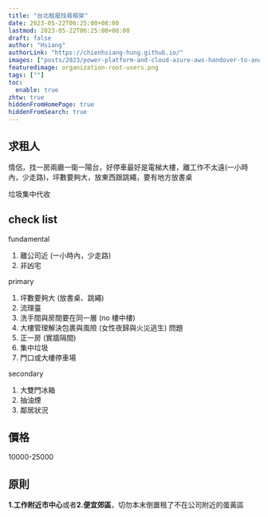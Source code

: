 ```yaml
---
title: "台北租屋找尋框架"
date: 2023-05-22T06:25:00+08:00
lastmod: 2023-05-22T06:25:00+08:00
draft: false
author: "Hsiang"
authorLink: "https://chienhsiang-hung.github.io/"
images: ["posts/2023/power-platform-and-cloud-azure-aws-handover-to-another-employee/organization-root-users.png"]
featuredimage: organization-root-users.png
tags: [""]
toc:
  enable: true
zhtw: true
hiddenFromHomePage: true
hiddenFromSearch: true
---
```

## 求租人
情侶，找一房兩廳一衛一陽台，好停車最好是電梯大樓，離工作不太遠(一小時內，少走路)，坪數要夠大，放東西跟跳繩，要有地方放書桌

垃圾集中代收
## check list
fundamental
1. 離公司近 (一小時內，少走路)
2. 非凶宅

primary
1. 坪數要夠大 (放書桌、跳繩)
2. 流理臺
3. 洗手間與房間要在同一層 (no 樓中樓)
4. 大樓管理解決包裹與風險 (女性夜歸與火災逃生) 問題
5. 正一房 (實牆隔間)
6. 集中垃圾
7. 門口或大樓停車場

secondary
1. 大雙門冰箱
2. 抽油煙
3. 鄰居狀況

## 價格
10000-25000

## 原則
**1.工作附近市中心**或者**2.便宜郊區**，切勿本末倒置租了不在公司附近的蛋黃區